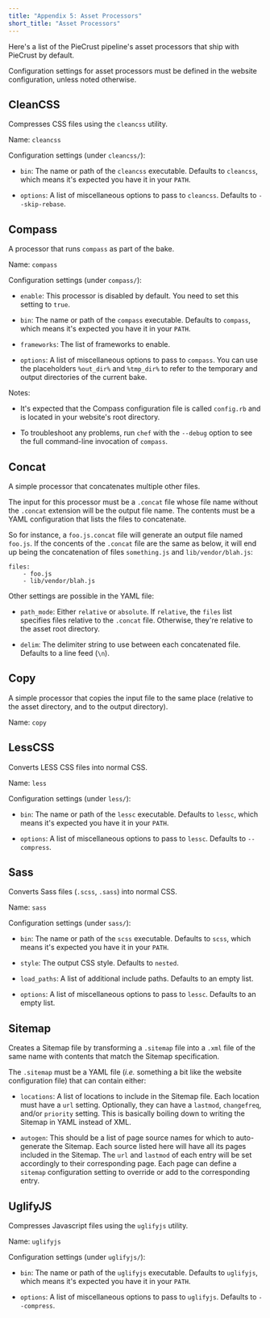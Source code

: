 ```yaml
---
title: "Appendix 5: Asset Processors"
short_title: "Asset Processors"
---
```


Here's a list of the PieCrust pipeline's asset processors that ship with
PieCrust by default.

Configuration settings for asset processors must be defined in the website
configuration, unless noted otherwise.


## CleanCSS

Compresses CSS files using the `cleancss` utility.

Name: `cleancss`

Configuration settings (under `cleancss/`):

* `bin`: The name or path of the `cleancss` executable. Defaults to `cleancss`,
  which means it's expected you have it in your `PATH`.

* `options`: A list of miscellaneous options to pass to `cleancss`. Defaults to
  `--skip-rebase`.


## Compass

A processor that runs `compass` as part of the bake.

Name: `compass`

Configuration settings (under `compass/`):

* `enable`: This processor is disabled by default. You need to set this
  setting to `true`.

* `bin`: The name or path of the `compass` executable. Defaults to `compass`,
  which means it's expected you have it in your `PATH`.

* `frameworks`: The list of frameworks to enable.

* `options`: A list of miscellaneous options to pass to `compass`. You can use
  the placeholders `%out_dir%` and `%tmp_dir%` to refer to the temporary and
  output directories of the current bake.

Notes:

* It's expected that the Compass configuration file is called `config.rb` and is
  located in your website's root directory.

* To troubleshoot any problems, run `chef` with the `--debug` option to see the
  full command-line invocation of `compass`.


## Concat

A simple processor that concatenates multiple other files.

The input for this processor must be a `.concat` file whose file name without
the `.concat` extension will be the output file name. The contents must be a
YAML configuration that lists the files to concatenate.

So for instance, a `foo.js.concat` file will generate an output file named
`foo.js`. If the concents of the `.concat` file are the same as below, it will
end up being the concatenation of files `something.js` and `lib/vendor/blah.js`:

    files:
        - foo.js
        - lib/vendor/blah.js

Other settings are possible in the YAML file:

* `path_mode`: Either `relative` or `absolute`. If `relative`, the `files` list
  specifies files relative to the `.concat` file. Otherwise, they're relative to
  the asset root directory.

* `delim`: The delimiter string to use between each concatenated file. Defaults
  to a line feed (`\n`).


## Copy

A simple processor that copies the input file to the same place (relative to the
asset directory, and to the output directory).

Name: `copy`


## LessCSS

Converts LESS CSS files into normal CSS.

Name: `less`

Configuration settings (under `less/`):

* `bin`: The name or path of the `lessc` executable. Defaults to `lessc`,
  which means it's expected you have it in your `PATH`.

* `options`: A list of miscellaneous options to pass to `lessc`. Defaults to
  `--compress`.


## Sass

Converts Sass files (`.scss`, `.sass`) into normal CSS.

Name: `sass`

Configuration settings (under `sass/`):

* `bin`: The name or path of the `scss` executable. Defaults to `scss`,
  which means it's expected you have it in your `PATH`.

* `style`: The output CSS style. Defaults to `nested`.

* `load_paths`: A list of additional include paths. Defaults to an empty
  list.

* `options`: A list of miscellaneous options to pass to `lessc`. Defaults to
  an empty list.


## Sitemap

Creates a Sitemap file by transforming a `.sitemap` file into a `.xml` file of
the same name with contents that match the Sitemap specification.

The `.sitemap` must be a YAML file (_i.e._ something a bit like the website
configuration file) that can contain either:

* `locations`: A list of locations to include in the Sitemap file. Each location
  must have a `url` setting. Optionally, they can have a `lastmod`,
  `changefreq`, and/or `priority` setting. This is basically boiling down to
  writing the Sitemap in YAML instead of XML.

* `autogen`: This should be a list of page source names for which to
  auto-generate the Sitemap. Each source listed here will have all its pages
  included in the Sitemap. The `url` and `lastmod` of each entry will be set
  accordingly to their corresponding page. Each page can define a `sitemap`
  configuration setting to override or add to the corresponding entry.
  

## UglifyJS

Compresses Javascript files using the `uglifyjs` utility.

Name: `uglifyjs`

Configuration settings (under `uglifyjs/`):

* `bin`: The name or path of the `uglifyjs` executable. Defaults to `uglifyjs`,
  which means it's expected you have it in your `PATH`.

* `options`: A list of miscellaneous options to pass to `uglifyjs`. Defaults to
  `--compress`.


